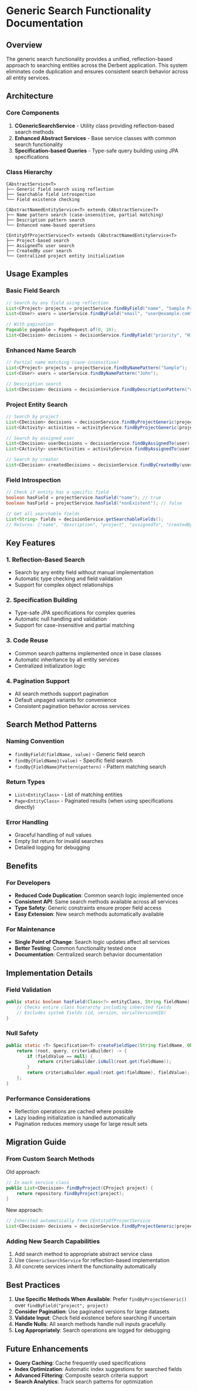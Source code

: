 # Generic Search Functionality Documentation

## Overview

The generic search functionality provides a unified, reflection-based approach to searching entities across the Derbent application. This system eliminates code duplication and ensures consistent search behavior across all entity services.

## Architecture

### Core Components

1. **CGenericSearchService** - Utility class providing reflection-based search methods
2. **Enhanced Abstract Services** - Base service classes with common search functionality
3. **Specification-based Queries** - Type-safe query building using JPA specifications

### Class Hierarchy

```
CAbstractService<T>
├── Generic field search using reflection
├── Searchable field introspection
└── Field existence checking

CAbstractNamedEntityService<T> extends CAbstractService<T>
├── Name pattern search (case-insensitive, partial matching)
├── Description pattern search
└── Enhanced name-based operations

CEntityOfProjectService<T> extends CAbstractNamedEntityService<T>
├── Project-based search
├── AssignedTo user search
├── CreatedBy user search
└── Centralized project entity initialization
```

## Usage Examples

### Basic Field Search

```java
// Search by any field using reflection
List<CProject> projects = projectService.findByField("name", "Sample Project");
List<CUser> users = userService.findByField("email", "user@example.com");

// With pagination
Pageable pageable = PageRequest.of(0, 10);
List<CDecision> decisions = decisionService.findByField("priority", "HIGH", pageable);
```

### Enhanced Name Search

```java
// Partial name matching (case-insensitive)
List<CProject> projects = projectService.findByNamePattern("Sample");
List<CUser> users = userService.findByNamePattern("John");

// Description search
List<CDecision> decisions = decisionService.findByDescriptionPattern("urgent");
```

### Project Entity Search

```java
// Search by project
List<CDecision> decisions = decisionService.findByProjectGeneric(project);
List<CActivity> activities = activityService.findByProjectGeneric(project);

// Search by assigned user
List<CDecision> userDecisions = decisionService.findByAssignedTo(user);
List<CActivity> userActivities = activityService.findByAssignedTo(user);

// Search by creator
List<CDecision> createdDecisions = decisionService.findByCreatedBy(user);
```

### Field Introspection

```java
// Check if entity has a specific field
boolean hasField = projectService.hasField("name"); // true
boolean hasField = projectService.hasField("nonExistent"); // false

// Get all searchable fields
List<String> fields = decisionService.getSearchableFields();
// Returns: ["name", "description", "project", "assignedTo", "createdBy", ...]
```

## Key Features

### 1. Reflection-Based Search
- Search by any entity field without manual implementation
- Automatic type checking and field validation
- Support for complex object relationships

### 2. Specification Building
- Type-safe JPA specifications for complex queries
- Automatic null handling and validation
- Support for case-insensitive and partial matching

### 3. Code Reuse
- Common search patterns implemented once in base classes
- Automatic inheritance by all entity services
- Centralized initialization logic

### 4. Pagination Support
- All search methods support pagination
- Default unpaged variants for convenience
- Consistent pagination behavior across services

## Search Method Patterns

### Naming Convention
- `findByField(fieldName, value)` - Generic field search
- `findBy{FieldName}(value)` - Specific field search
- `findBy{FieldName}Pattern(pattern)` - Pattern matching search

### Return Types
- `List<EntityClass>` - List of matching entities
- `Page<EntityClass>` - Paginated results (when using specifications directly)

### Error Handling
- Graceful handling of null values
- Empty list return for invalid searches
- Detailed logging for debugging

## Benefits

### For Developers
- **Reduced Code Duplication**: Common search logic implemented once
- **Consistent API**: Same search methods available across all services
- **Type Safety**: Generic constraints ensure proper field access
- **Easy Extension**: New search methods automatically available

### For Maintenance
- **Single Point of Change**: Search logic updates affect all services
- **Better Testing**: Common functionality tested once
- **Documentation**: Centralized search behavior documentation

## Implementation Details

### Field Validation
```java
public static boolean hasField(Class<?> entityClass, String fieldName) {
    // Checks entire class hierarchy including inherited fields
    // Excludes system fields (id, version, serialVersionUID)
}
```

### Null Safety
```java
public static <T> Specification<T> createFieldSpec(String fieldName, Object fieldValue) {
    return (root, query, criteriaBuilder) -> {
        if (fieldValue == null) {
            return criteriaBuilder.isNull(root.get(fieldName));
        }
        return criteriaBuilder.equal(root.get(fieldName), fieldValue);
    };
}
```

### Performance Considerations
- Reflection operations are cached where possible
- Lazy loading initialization is handled automatically
- Pagination reduces memory usage for large result sets

## Migration Guide

### From Custom Search Methods
Old approach:
```java
// In each service class
public List<CDecision> findByProject(CProject project) {
    return repository.findByProject(project);
}
```

New approach:
```java
// Inherited automatically from CEntityOfProjectService
List<CDecision> decisions = decisionService.findByProjectGeneric(project);
```

### Adding New Search Capabilities
1. Add search method to appropriate abstract service class
2. Use `CGenericSearchService` for reflection-based implementation
3. All concrete services inherit the functionality automatically

## Best Practices

1. **Use Specific Methods When Available**: Prefer `findByProjectGeneric()` over `findByField("project", project)`
2. **Consider Pagination**: Use paginated versions for large datasets
3. **Validate Input**: Check field existence before searching if uncertain
4. **Handle Nulls**: All search methods handle null inputs gracefully
5. **Log Appropriately**: Search operations are logged for debugging

## Future Enhancements

- **Query Caching**: Cache frequently used specifications
- **Index Optimization**: Automatic index suggestions for searched fields
- **Advanced Filtering**: Composite search criteria support
- **Search Analytics**: Track search patterns for optimization